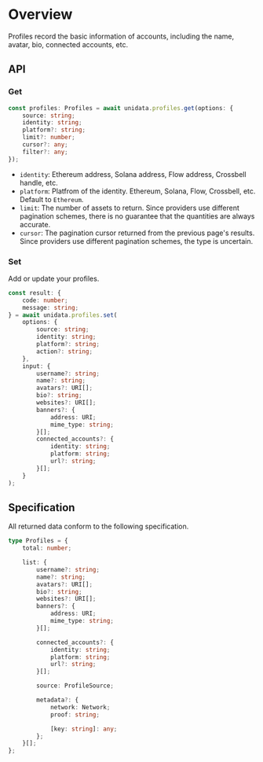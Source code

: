 # Overview

<Logos type="Profiles" />

Profiles record the basic information of accounts, including the name, avatar, bio, connected accounts, etc.

## API

### Get

```ts
const profiles: Profiles = await unidata.profiles.get(options: {
    source: string;
    identity: string;
    platform?: string;
    limit?: number;
    cursor?: any;
    filter?: any;
});
```

-   `identity`: Ethereum address, Solana address, Flow address, Crossbell handle, etc.
-   `platform`: Platfrom of the identity. Ethereum, Solana, Flow, Crossbell, etc. Default to `Ethereum`.
-   `limit`: The number of assets to return. Since providers use different pagination schemes, there is no guarantee that the quantities are always accurate.
-   `cursor`: The pagination cursor returned from the previous page's results. Since providers use different pagination schemes, the type is uncertain.

### Set

Add or update your profiles.

```ts
const result: {
    code: number;
    message: string;
} = await unidata.profiles.set(
    options: {
        source: string;
        identity: string;
        platform?: string;
        action?: string;
    },
    input: {
        username?: string;
        name?: string;
        avatars?: URI[];
        bio?: string;
        websites?: URI[];
        banners?: {
            address: URI;
            mime_type: string;
        }[];
        connected_accounts?: {
            identity: string;
            platform: string;
            url?: string;
        }[];
    }
);
```

## Specification

All returned data conform to the following specification.

```ts
type Profiles = {
    total: number;

    list: {
        username?: string;
        name?: string;
        avatars?: URI[];
        bio?: string;
        websites?: URI[];
        banners?: {
            address: URI;
            mime_type: string;
        }[];

        connected_accounts?: {
            identity: string;
            platform: string;
            url?: string;
        }[];

        source: ProfileSource;

        metadata?: {
            network: Network;
            proof: string;

            [key: string]: any;
        };
    }[];
};
```
